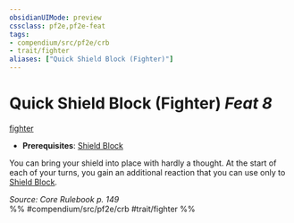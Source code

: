 ```yaml
---
obsidianUIMode: preview
cssclass: pf2e,pf2e-feat
tags:
- compendium/src/pf2e/crb
- trait/fighter
aliases: ["Quick Shield Block (Fighter)"]
---
```

# Quick Shield Block (Fighter)  *Feat 8*  
[fighter](../../rules/traits/fighter.md)  

- **Prerequisites**: [Shield Block](shield-block.md)

You can bring your shield into place with hardly a thought. At the start of each of your turns, you gain an additional reaction that you can use only to [Shield Block](shield-block.md).

*Source: Core Rulebook p. 149*  
%% #compendium/src/pf2e/crb #trait/fighter %%